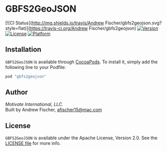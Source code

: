 # GBFS2GeoJSON

[![CI Status](http://img.shields.io/travis/Andrew Fischer/gbfs2geojson.svg?style=flat)](https://travis-ci.org/Andrew Fischer/gbfs2geojson)
[![Version](https://img.shields.io/cocoapods/v/gbfs2geojson.svg?style=flat)](http://cocoapods.org/pods/gbfs2geojson) 
[![License](https://img.shields.io/badge/license-Apache%202.0-333333.svg?style=flat)](https://github.com/motivateco/gbfs2geojson-obj-c/blob/master/LICENSE)
[![Platform](https://img.shields.io/cocoapods/p/gbfs2geojson.svg?style=flat)](http://cocoapods.org/pods/gbfs2geojson)

## Installation

`GBFS2GeoJSON` is available through [CocoaPods](http://cocoapods.org). To install
it, simply add the following line to your Podfile:

```ruby
pod "gbfs2geojson"
```

## Author
*Motivate International, LLC.*  
Built by Andrew Fischer, afischer15@mac.com

## License

`GBFS2GeoJSON` is available under the Apache License, Version 2.0. See the 
[LICENSE file](https://github.com/motivateco/gbfs2geojson-obj-c/blob/master/LICENSE) 
for more info.
